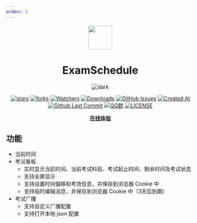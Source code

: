 ```yaml
---
order: 3
---
```


<div align="center">

<img src="/icon/ExamSchedule.png" width="64"/>

# ExamSchedule

<ArticleMetadata />

![dark](/images/ExamSchedule/dark.png)

[![stars](https://img.shields.io/github/stars/ExamAware/ExamSchedule?label=Stars)](https://github.com/ExamAware/ExamSchedule/stargazers) [![forks](https://img.shields.io/github/forks/ExamAware/ExamSchedule?label=Forks)](https://github.com/ExamAware/ExamSchedule/forks) [![Watchers](https://img.shields.io/github/watchers/ExamAware/ExamSchedule?style=social)](https://github.com/ExamAware/ExamSchedule/watchers) [![Downloads](https://img.shields.io/github/downloads/ExamAware/ExamSchedule/total?style=social&label=Downloads&logo=github)](https://github.com/ExamAware/ExamSchedule/releases) [![GitHub Issues](https://img.shields.io/github/issues-search/ExamAware/ExamSchedule?query=is%3Aopen&style=flat&logo=github&label=Issues&color=%233fb950)](https://github.com/ExamAware/ExamSchedule/issues) [![Created At](https://img.shields.io/github/created-at/ExamAware/ExamSchedule)](https://github.com/ExamAware/ExamSchedule) [![Github Last Commit](https://img.shields.io/github/last-commit/ExamAware/ExamSchedule)](https://github.com/ExamAware/ExamSchedule/commits/main) [![QQ群](https://img.shields.io/badge/-QQ%E7%BE%A4%EF%BD%9C901670561-blue?style=flat&logo=QQ&logoColor=white)](https://qm.qq.com/q/zDiEipHsaI) [![LICENSE](https://img.shields.io/badge/License-GPL--3.0-red.svg 'LICENSE')](https://github.com/ExamAware/ExamSchedule/blob/main/LICENSE)

[**在线体验**](https://es.examaware.tech/)

</div>

<GitHubCard owner="ExamAware" repo="ExamSchedule" />

## 功能

- 当前时间
- 考试看板
  - 实时显示当前时间、当前考试科目、考试起止时间、剩余时间及考试状态
  - 支持全屏显示
  - 支持设置时间偏移和考场信息，并保存到浏览器 Cookie 中
  - 支持临时编辑消息，并保存到浏览器 Cookie 中（3天后到期）
- 考试广播
  - 支持自定义广播配置
  - 支持打开本地 json 配置
